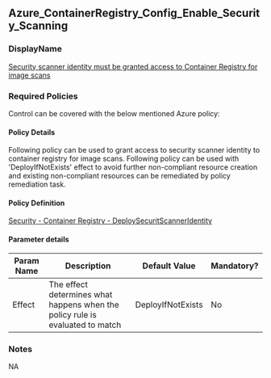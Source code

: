 ## Azure_ContainerRegistry_Config_Enable_Security_Scanning

### DisplayName 
[Security scanner identity must be granted access to Container Registry for image scans](../../../Control%20coverage/Feature/ContainerRegistry.md#azure_storage_dp_encrypt_in_transit)

### Required Policies
Control can be covered with the below mentioned Azure policy:

#### Policy Details

Following policy can be used to grant access to security scanner identity to container registry for image scans. Following policy can be used with 'DeployIfNotExists' effect to avoid further non-compliant resource creation and existing non-compliant resources can be remediated by policy remediation task.

#### Policy Definition
[Security - Container Registry - DeploySecuritScannerIdentity](Security%20-%20Container%20Registry%20-%20DeploySecurityScannerIdentity.json)

#### Parameter details

|Param Name|Description|Default Value|Mandatory?
|----|----|----|----|
| Effect | The effect determines what happens when the policy rule is evaluated to match| DeployIfNotExists |No |


### Notes
NA